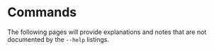 # Commands

The following pages will provide explanations and notes that are not documented by the `--help` listings.
